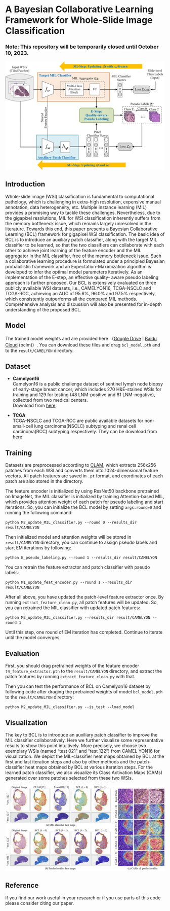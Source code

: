 # A Bayesian Collaborative Learning Framework for Whole-Slide Image Classification

### Note: This repository will be temporarily closed until October 10, 2023.

<img src="https://github.com/Zero-We/BCL/blob/main/docs/bcl_framework.png">


## Introduction
Whole-slide image (WSI) classification is fundamental to computational pathology, which is challenging in extra-high resolution, expensive manual annotation, data heterogeneity, etc. Multiple instance learning (MIL) provides a promising way to tackle these challenges. Nevertheless,
due to the gigapixel resolutions, MIL for WSI classification inherently suffers from the memory bottleneck issue, which remains largely unresolved in the literature. Towards this end, this paper presents a Bayesian Collaborative Learning (BCL) framework for gigapixel WSI classification. The
basic idea of BCL is to introduce an auxiliary patch classifier, along with the target MIL classifier to be learned, so that the two classifiers can collaborate with each other to achieve joint learning of the feature encoder and the MIL aggregator in the MIL classifier, free of the memory bottleneck issue. Such a collaborative learning procedure is formulated under a principled Bayesian probabilistic framework and an Expectation-Maximization algorithm is developed to infer the optimal model parameters iteratively. As an implementation of the E-step, an effective quality-
aware pseudo labeling approach is further proposed. Our BCL is extensively evaluated on three publicly available WSI datasets, i.e., CAMELYON16, TCGA-NSCLC and TCGA-RCC, achieving an AUC of 95.6%, 96.0% and 97.5% respectively, which consistently outperforms all the compared MIL methods. Comprehensive analysis and discussion will also be presented for in-depth understanding of the proposed BCL.

## Model
The trained model weights and are provided here （[Google Drive](https://drive.google.com/drive/folders/1-Sk11nAC2XkGoy3LcDpoJZ7-GPpRAQBx?usp=sharing) | [Baidu Cloud](https://pan.baidu.com/s/1eANWunCUlvB7zzQPjX1oMw) (bclm)）. You can download these files and drag `bcl_model.pth` and  to  the `result/CAMELYON` directory.

## Dataset
* **Camelyon16**  
Camelyon16 is a public challenge dataset of sentinel lymph
node biopsy of early-stage breast cancer, which includes 270 H&E-stained WSIs for training and 129 for testing (48 LNM-positive and 81 LNM-negative), collected from two medical centers.   
Download from [here](https://camelyon17.grand-challenge.org/Data/).

* **TCGA**  
TCGA-NSCLC and TCGA-RCC are public available datasets for non-small-cell lung carcinoma(NSCLC) subtyping and renal cell carcinoma(RCC) subtyping respectively. They can be download from [here](https://portal.gdc.cancer.gov/)   

## Training  
Datasets are preprocessed according to [CLAM](https://github.com/mahmoodlab/CLAM), which extracts 256x256 patches from each WSI and converts them into 1024-dimensional feature vectors. All patch features are saved in `.pt` format, and coordinates of each patch are also stored in the directory.  

The feature encoder is initialized by using ResNet50 backbone pretrained on ImageNet, the MIL classifier is initialized by training Attention-based MIL, which provides attention weight of each patch for pseudo labeling and start iterations. So, you can initialize the BCL model by setting `args.round=0` and running the following command:  
~~~
python M2_update_MIL_classifier.py --round 0 --results_dir result/CAMELYON
~~~  

Then initialized model and attention weights will be stored in `result/CAMELYON` directory, you can continue to assign pseudo labels and start EM iterations by following:  
~~~
python E_pseudo_labeling.py --round 1 --results_dir result/CAMELYON
~~~  

You can retrain the feature extractor and patch classifier with pseudo labels:  
~~~
python M1_update_feat_encoder.py --round 1 --results_dir result/CAMELYON
~~~  

After all above, you have updated the patch-level feature extractor once. By running `extract_feature_clean.py`, all patch features will be updated. So, you can retrained the MIL classifier with updated patch features:  
~~~
python M2_update_MIL_classifier.py --results_dir result/CAMELYON --round 1
~~~  
Until this step, one round of EM iteration has completed. Continue to iterate until the model converges.

## Evaluation  
First, you should drag pretrained weights of the feature encoder `t4_feature_extractor.pth` to the `result/CAMELYON` directory, and extract the patch features by running `extract_feature_clean.py` with that.  

Then you can test the performance of BCL on Camelyon16 dataset by following code after draging the pretrained weights of model `bcl_model.pth` to the `result/CAMELYON` directory:  
~~~
python M2_update_MIL_classifier.py --is_test --load_model
~~~  


## Visualization
The key to BCL is to introduce an auxiliary patch classifier to improve the MIL classifier collaboratively. Here we further visualize some representative results to show this point intuitively. More precisely, we choose two exemplary WSIs (named “test 021” and “test 122”) from CAMEL YON16 for visualization. We depict the MIL-classifier heat maps obtained by BCL at the first and last iteration steps and also by other methods and the patch-classifier heat maps obtained by BCL at various iteration steps. For the learned patch classifier, we also visualize its Class
Activation Maps (CAMs) generated over some patches selected from these two WSIs.  

<img src="https://github.com/Zero-We/BCL/blob/main/docs/attn-map.png" width="900px">


## Reference  
If you find our work useful in your research or if you use parts of this code please consider citing our paper.  
